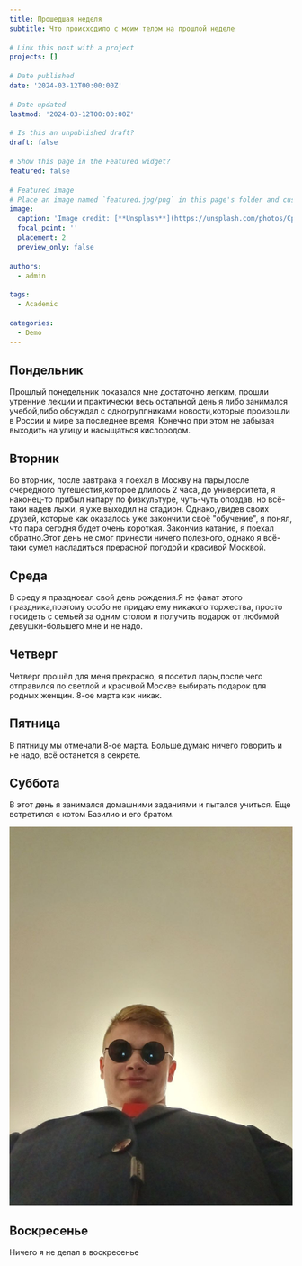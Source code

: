 ```yaml
---
title: Прошедшая неделя
subtitle: Что происходило с моим телом на прошлой неделе

# Link this post with a project
projects: []

# Date published
date: '2024-03-12T00:00:00Z'

# Date updated
lastmod: '2024-03-12T00:00:00Z'

# Is this an unpublished draft?
draft: false

# Show this page in the Featured widget?
featured: false

# Featured image
# Place an image named `featured.jpg/png` in this page's folder and customize its options here.
image:
  caption: 'Image credit: [**Unsplash**](https://unsplash.com/photos/CpkOjOcXdUY)'
  focal_point: ''
  placement: 2
  preview_only: false

authors:
  - admin

tags:
  - Academic

categories:
  - Demo
---
```





## Пондельник

 Прошлый понедельник показался мне достаточно легким, прошли утренние лекции и практически весь остальной день я либо занимался учебой,либо обсуждал с одногруппниками новости,которые произошли в России и мире за последнее время. Конечно при этом не забывая выходить на улицу и насыщаться кислородом.
 
## Вторник

 Во вторник, после завтрака я поехал в Москву на пары,после очередного путешестия,которое длилось 2 часа, до университета, я наконец-то прибыл напару по физкультуре, чуть-чуть опоздав, но всё-таки надев лыжи, я уже выходил на стадион. Однако,увидев своих друзей, которые как оказалось уже закончили своё "обучение", я понял, что пара сегодня будет очень короткая. Закончив катание, я поехал обратно.Этот день не смог принести ничего полезного, однако я всё-таки сумел насладиться прерасной погодой и красивой Москвой. 

## Среда

 В среду я праздновал свой день рождения.Я не фанат этого праздника,поэтому особо не придаю ему никакого торжества, просто посидеть с семьей за одним столом и получить подарок от любимой девушки-большего мне и не надо.

## Четверг

 Четверг прошёл для меня прекрасно, я посетил пары,после чего отправился по светлой и красивой Москве выбирать подарок для родных женщин. 8-ое марта как никак.

## Пятница
  
  В пятницу мы отмечали 8-ое марта. Больше,думаю ничего говорить и не надо, всё останется в секрете.

## Суббота

  В этот день я занимался домашними заданиями и пытался учиться. Еще встретился с котом Базилио и его братом.

  ![Кот Базилио](кот.jpg)

## Воскресенье

  Ничего я не делал в воскресенье
